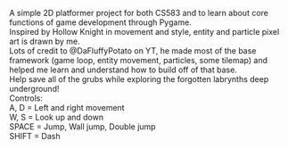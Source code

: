 A simple 2D platformer project for both CS583 and to learn about core functions of game development through Pygame.   
Inspired by Hollow Knight in movement and style, entity and particle pixel art is drawn by me.   
Lots of credit to @DaFluffyPotato on YT, he made most of the base framework (game loop, entity movement, particles, some tilemap) and    
helped me learn and understand how to build off of that base.   
Help save all of the grubs while exploring the forgotten labrynths deep underground!    
Controls:    
A, D = Left and right movement    
W, S = Look up and down    
SPACE = Jump, Wall jump, Double jump    
SHIFT = Dash    
